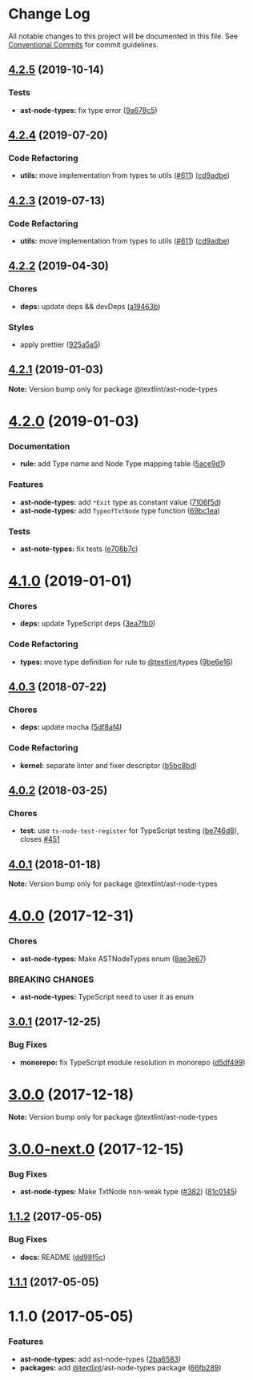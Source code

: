 # Change Log

All notable changes to this project will be documented in this file.
See [Conventional Commits](https://conventionalcommits.org) for commit guidelines.

<a name="4.2.5"></a>
## [4.2.5](https://github.com/textlint/textlint/compare/@textlint/ast-node-types@4.2.4...@textlint/ast-node-types@4.2.5) (2019-10-14)


### Tests

* **ast-node-types:** fix type error ([9a678c5](https://github.com/textlint/textlint/commit/9a678c5))





<a name="4.2.4"></a>
## [4.2.4](https://github.com/textlint/textlint/compare/@textlint/ast-node-types@4.2.2...@textlint/ast-node-types@4.2.4) (2019-07-20)


### Code Refactoring

* **utils:** move implementation from types to utils ([#611](https://github.com/textlint/textlint/issues/611)) ([cd9adbe](https://github.com/textlint/textlint/commit/cd9adbe))





<a name="4.2.3"></a>
## [4.2.3](https://github.com/textlint/textlint/compare/@textlint/ast-node-types@4.2.2...@textlint/ast-node-types@4.2.3) (2019-07-13)


### Code Refactoring

* **utils:** move implementation from types to utils ([#611](https://github.com/textlint/textlint/issues/611)) ([cd9adbe](https://github.com/textlint/textlint/commit/cd9adbe))





<a name="4.2.2"></a>
## [4.2.2](https://github.com/textlint/textlint/compare/@textlint/ast-node-types@4.2.1...@textlint/ast-node-types@4.2.2) (2019-04-30)


### Chores

* **deps:** update deps && devDeps ([a19463b](https://github.com/textlint/textlint/commit/a19463b))


### Styles

* apply prettier ([925a5a5](https://github.com/textlint/textlint/commit/925a5a5))





<a name="4.2.1"></a>
## [4.2.1](https://github.com/textlint/textlint/compare/@textlint/ast-node-types@4.2.0...@textlint/ast-node-types@4.2.1) (2019-01-03)

**Note:** Version bump only for package @textlint/ast-node-types





<a name="4.2.0"></a>
# [4.2.0](https://github.com/textlint/textlint/compare/@textlint/ast-node-types@4.1.0...@textlint/ast-node-types@4.2.0) (2019-01-03)


### Documentation

* **rule:** add Type name and Node Type mapping table ([5ace9d1](https://github.com/textlint/textlint/commit/5ace9d1))


### Features

* **ast-node-types:** add `*Exit` type as constant value ([7106f5d](https://github.com/textlint/textlint/commit/7106f5d))
* **ast-node-types:** add `TypeofTxtNode` type function ([69bc1ea](https://github.com/textlint/textlint/commit/69bc1ea))


### Tests

* **ast-note-types:** fix tests ([e708b7c](https://github.com/textlint/textlint/commit/e708b7c))





<a name="4.1.0"></a>
# [4.1.0](https://github.com/textlint/textlint/compare/@textlint/ast-node-types@4.0.3...@textlint/ast-node-types@4.1.0) (2019-01-01)


### Chores

* **deps:** update TypeScript deps ([3ea7fb0](https://github.com/textlint/textlint/commit/3ea7fb0))


### Code Refactoring

* **types:** move type definition for rule to [@textlint](https://github.com/textlint)/types ([9be6e16](https://github.com/textlint/textlint/commit/9be6e16))




<a name="4.0.3"></a>
## [4.0.3](https://github.com/textlint/textlint/compare/@textlint/ast-node-types@4.0.2...@textlint/ast-node-types@4.0.3) (2018-07-22)


### Chores

* **deps:** update mocha ([5df8af4](https://github.com/textlint/textlint/commit/5df8af4))


### Code Refactoring

* **kernel:** separate linter and fixer descriptor ([b5bc8bd](https://github.com/textlint/textlint/commit/b5bc8bd))




<a name="4.0.2"></a>
## [4.0.2](https://github.com/textlint/textlint/compare/@textlint/ast-node-types@4.0.1...@textlint/ast-node-types@4.0.2) (2018-03-25)


### Chores

* **test:** use `ts-node-test-register` for TypeScript testing ([be746d8](https://github.com/textlint/textlint/commit/be746d8)), closes [#451](https://github.com/textlint/textlint/issues/451)




<a name="4.0.1"></a>
## [4.0.1](https://github.com/textlint/textlint/compare/@textlint/ast-node-types@4.0.0...@textlint/ast-node-types@4.0.1) (2018-01-18)




**Note:** Version bump only for package @textlint/ast-node-types

<a name="4.0.0"></a>
# [4.0.0](https://github.com/textlint/textlint/compare/@textlint/ast-node-types@3.0.1...@textlint/ast-node-types@4.0.0) (2017-12-31)


### Chores

* **ast-node-types:** Make ASTNodeTypes enum ([8ae3e67](https://github.com/textlint/textlint/commit/8ae3e67))


### BREAKING CHANGES

* **ast-node-types:** TypeScript need to user it as enum




<a name="3.0.1"></a>
## [3.0.1](https://github.com/textlint/textlint/compare/@textlint/ast-node-types@3.0.0...@textlint/ast-node-types@3.0.1) (2017-12-25)


### Bug Fixes

* **monorepo:** fix TypeScript module resolution in monorepo ([d5df499](https://github.com/textlint/textlint/commit/d5df499))




<a name="3.0.0"></a>
# [3.0.0](https://github.com/textlint/textlint/compare/@textlint/ast-node-types@3.0.0-next.0...@textlint/ast-node-types@3.0.0) (2017-12-18)




**Note:** Version bump only for package @textlint/ast-node-types

<a name="3.0.0-next.0"></a>
# [3.0.0-next.0](https://github.com/textlint/textlint/compare/@textlint/ast-node-types@2.0.0...@textlint/ast-node-types@3.0.0-next.0) (2017-12-15)


### Bug Fixes

* **ast-node-types:** Make TxtNode non-weak type ([#382](https://github.com/textlint/textlint/issues/382)) ([81c0145](https://github.com/textlint/textlint/commit/81c0145))




<a name="1.1.2"></a>
## [1.1.2](https://github.com/textlint/textlint/compare/@textlint/ast-node-types@1.1.1...@textlint/ast-node-types@1.1.2) (2017-05-05)


### Bug Fixes

* **docs:** README ([dd98f5c](https://github.com/textlint/textlint/commit/dd98f5c))




<a name="1.1.1"></a>
## [1.1.1](https://github.com/textlint/textlint/compare/@textlint/ast-node-types@1.1.0...@textlint/ast-node-types@1.1.1) (2017-05-05)




<a name="1.1.0"></a>
# 1.1.0 (2017-05-05)


### Features

* **ast-node-types:** add ast-node-types ([2ba6583](https://github.com/textlint/textlint/commit/2ba6583))
* **packages:** add [@textlint](https://github.com/textlint)/ast-node-types package ([66fb289](https://github.com/textlint/textlint/commit/66fb289))
